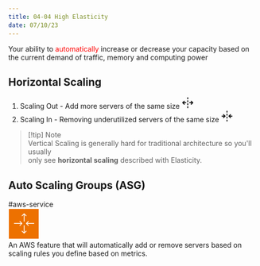 ```yaml
---
title: 04-04 High Elasticity
date: 07/10/23
---
```


Your ability to <span style="color:#ff0000">automatically</span> increase or decrease your capacity based on  
the current demand of traffic, memory and computing power

## Horizontal Scaling

1. Scaling Out - Add more servers of the same size <svg xmlns="http://www.w3.org/2000/svg" width="24" height="24" viewBox="0 0 24 24" fill="none" stroke="currentColor" stroke-width="2" stroke-linecap="round" stroke-linejoin="round" class="lucide lucide-unfold-horizontal"><path d="M16 12h6"/><path d="M8 12H2"/><path d="M12 2v2"/><path d="M12 8v2"/><path d="M12 14v2"/><path d="M12 20v2"/><path d="m19 15 3-3-3-3"/><path d="m5 9-3 3 3 3"/></svg>
1. Scaling In - Removing underutilized servers of the same size <svg xmlns="http://www.w3.org/2000/svg" width="24" height="24" viewBox="0 0 24 24" fill="none" stroke="currentColor" stroke-width="2" stroke-linecap="round" stroke-linejoin="round" class="lucide lucide-fold-horizontal"><path d="M2 12h6"/><path d="M22 12h-6"/><path d="M12 2v2"/><path d="M12 8v2"/><path d="M12 14v2"/><path d="M12 20v2"/><path d="m19 9-3 3 3 3"/><path d="m5 15 3-3-3-3"/></svg>

 > 
 > \[!tip\] Note  
 > Vertical Scaling is generally hard for traditional architecture so you'll usually  
 > only see **horizontal scaling** described with Elasticity.

## Auto Scaling Groups (ASG)

\#aws-service  
![images/icons/Auto_Scaling_Groups_Icon.png](../../images/icons/Auto_Scaling_Groups_Icon.png)  
An AWS feature that will automatically add or remove servers based on scaling rules you define based on metrics.

